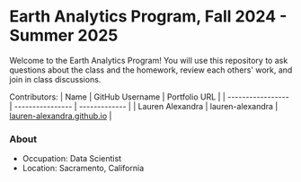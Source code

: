 # Earth Analytics Program, Fall 2024 - Summer 2025

Welcome to the Earth Analytics Program! You will use this repository to ask questions about the class and the homework, review each others' work, and join in class discussions.

Contributors:
| Name              | GitHub Username  | Portfolio URL |
| ----------------- | ---------------- | ------------- |
| Lauren Alexandra  | lauren-alexandra | [lauren-alexandra.github.io](https://lauren-alexandra.github.io) |

### About
- Occupation: Data Scientist
- Location: Sacramento, California

